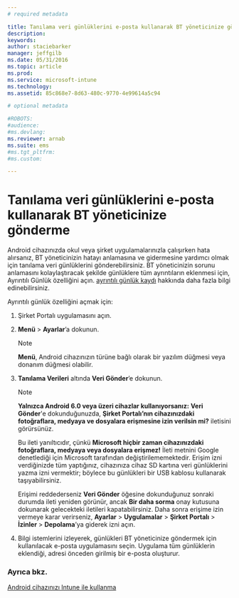 ```yaml
---
# required metadata

title: Tanılama veri günlüklerini e-posta kullanarak BT yöneticinize gönderme | Microsoft Intune
description:
keywords:
author: staciebarker
manager: jeffgilb
ms.date: 05/31/2016
ms.topic: article
ms.prod:
ms.service: microsoft-intune
ms.technology:
ms.assetid: 85c868e7-8d63-480c-9770-4e99614a5c94

# optional metadata

#ROBOTS:
#audience:
#ms.devlang:
ms.reviewer: arnab
ms.suite: ems
#ms.tgt_pltfrm:
#ms.custom:

---
```



# Tanılama veri günlüklerini e-posta kullanarak BT yöneticinize gönderme

Android cihazınızda okul veya şirket uygulamalarınızla çalışırken hata alırsanız, BT yöneticinizin hatayı anlamasına ve gidermesine yardımcı olmak için tanılama veri günlüklerini gönderebilirsiniz. BT yöneticinizin sorunu anlamasını kolaylaştıracak şekilde günlüklere tüm ayrıntıların eklenmesi için, Ayrıntılı Günlük özelliğini açın. [ayrıntılı günlük kaydı](use-verbose-logging-to-help-your-it-administrator-fix-device-issues-android.md) hakkında daha fazla bilgi edinebilirsiniz.

Ayrıntılı günlük özelliğini açmak için:

1.  Şirket Portalı uygulamasını açın.

2.  **Menü** &gt;  **Ayarlar**’a dokunun.

    > [!NOTE] 
    > **Menü**, Android cihazınızın türüne bağlı olarak bir yazılım düğmesi veya donanım düğmesi olabilir.

3.  **Tanılama Verileri** altında **Veri Gönder**’e dokunun.

    > [!NOTE]
    > **Yalnızca Android 6.0 veya üzeri cihazlar kullanıyorsanız:**  **Veri Gönder**'e dokunduğunuzda, **Şirket Portalı’nın cihazınızdaki fotoğraflara, medyaya ve dosyalara erişmesine izin verilsin mi?** iletisini görürsünüz. 

    Bu ileti yanıltıcıdır, çünkü **Microsoft hiçbir zaman cihazınızdaki fotoğraflara, medyaya veya dosyalara erişmez!** İleti metnini Google denetlediği için Microsoft tarafından değiştirilememektedir.  Erişim izni verdiğinizde tüm yaptığınız, cihazınıza cihaz SD kartına veri günlüklerini yazma izni vermektir; böylece bu günlükleri bir USB kablosu kullanarak taşıyabilirsiniz.

    Erişimi reddederseniz **Veri Gönder** öğesine dokunduğunuz sonraki durumda ileti yeniden görünür, ancak **Bir daha sorma** onay kutusuna dokunarak gelecekteki iletileri kapatabilirsiniz.  Daha sonra erişime izin vermeye karar verirseniz, **Ayarlar** &gt; **Uygulamalar** &gt; **Şirket Portalı** &gt; **İzinler** &gt; **Depolama**’ya giderek izni açın.

4.  Bilgi istemlerini izleyerek, günlükleri BT yöneticinize göndermek için kullanılacak e-posta uygulamasını seçin. Uygulama tüm günlüklerin eklendiği, adresi önceden girilmiş bir e-posta oluşturur.


### Ayrıca bkz.
[Android cihazınızı Intune ile kullanma](using-your-android-device-with-intune.md)

<!--HONumber=Jun16_HO2-->



